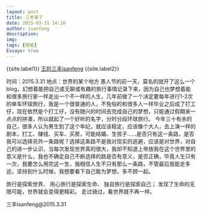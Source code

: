 ```yaml
---
layout: post
title: 三丰来了
date: 2015-03-31 14:10
author: isanfeng
description: 
img: 
tags: [随笔]
Essays: true
---
```

{{site.label1}} <a href="https://isanfeng.github.io" target="\_blank">王的三丰isanfeng</a> {{site.label2}}

时间：2015.3.31
地点：世界的某个地方
愚人节的前一天，莫名的就开了这么一个blog，幻想着能把自己或无聊或有趣的旅行事情记录下来，因为自己也梦想着能和很多旅行家一样走出一个不一样的人生，几年前做了一个决定要每年进行1-2次的单车环球旅行，我是一个很普通的人，不免俗的和很多人一样毕业之后成了打工仔，现在依然是个打工仔，没有随兴的时间去完成自己的梦想，只能通过假期来一点点的拼凑，所以就起了一个好听的名字，分时分段环球旅行。
今年三十有余的自己，很多人认为男生到了这个年纪，就应该稳定，应该像个大人，去上演一样的剧本，打工、赚钱、买车、买房，可能结婚、生孩子……是否只有这一条路，是否我可以选择另外一条路呢？选择这条路不是我对现实的逃避，应该是对世界，对自己的进一步认识，当每次发现世界真的很大，我却不知道上帝放我在这个世界里的意义是什么，我也不确定自己不断选择的路是否有意义，是否正确，毕竟人生只有一次，我要怎么用完这一生，我相信人生不只有那么一条路，不管最后我能走多远，坚持到什么时候，我想要看下自己能为梦想，多不顾一起。
<p class="p1">旅行是探索世界、
用心旅行是探索生命、
独自旅行是探索自己；
发现了生命的无限可能，世界就会变得更精彩。
走过骑过，看世界就不再一样。</p>
<p class="p1">三丰isanfeng@2015.3.31</p>
